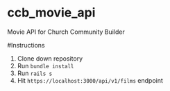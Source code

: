# ccb_movie_api
Movie API for Church Community Builder


#Instructions

1. Clone down repository
2. Run `bundle install`
3. Run `rails s`
4. Hit `https://localhost:3000/api/v1/films` endpoint

